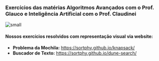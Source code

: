 ### Exercícios das matérias Algoritmos Avançados com o Prof. Glauco e Inteligência Artificial com o Prof. Claudinei
![small](https://github.com/user-attachments/assets/dfa8daec-2315-43f6-b0aa-941528ac7bc9)

#### Nossos exercícios resolvidos com representação visual via website:
- **Problema da Mochila:** https://sortphy.github.io/knapsack/
- **Buscador de Texto:** https://sortphy.github.io/dune-search/
